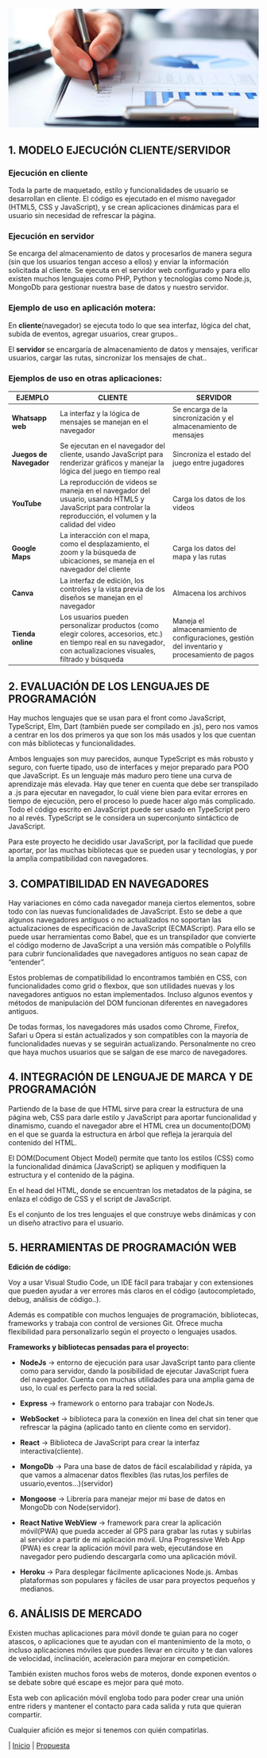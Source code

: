 ![](img/informeTecnico.jpg)

## 1. MODELO EJECUCIÓN CLIENTE/SERVIDOR

### **Ejecución en cliente**

Toda la parte de maquetado, estilo y funcionalidades de usuario se desarrollan en cliente.  El código es ejecutado en el mismo navegador (HTML5, CSS y JavaScript), y se crean aplicaciones dinámicas para el usuario sin necesidad de refrescar la página.

### **Ejecución en servidor**

Se encarga del almacenamiento de datos y procesarlos de manera segura (sin que los usuarios tengan acceso a ellos) y enviar la información solicitada al cliente. Se ejecuta en el servidor web configurado y para ello existen muchos lenguajes como PHP, Python y tecnologías como Node.js, MongoDb para gestionar nuestra base de datos y nuestro servidor.

### **Ejemplo de uso en aplicación motera:**

En **cliente**(navegador) se ejecuta todo lo que sea interfaz, lógica del chat, subida de eventos, agregar usuarios, crear grupos..

El **servidor** se encargaría de almacenamiento de datos y mensajes, verificar usuarios, cargar las rutas, sincronizar los mensajes de chat..

### **Ejemplos de uso en otras aplicaciones:**


|         EJEMPLO         |                                 CLIENTE                                       |                                 SERVIDOR                                   |
|-------------------------|-------------------------------------------------------------------------------|---------------------------------------------------------------------------|
| **Whatsapp web**            | La interfaz y la lógica de mensajes se manejan en el navegador                | Se encarga de la sincronización y el almacenamiento de mensajes           |
| **Juegos de Navegador**     | Se ejecutan en el navegador del cliente, usando JavaScript para renderizar gráficos y manejar la lógica del juego en tiempo real | Sincroniza el estado del juego entre jugadores                           |
| **YouTube**                 | La reproducción de videos se maneja en el navegador del usuario, usando HTML5 y JavaScript para controlar la reproducción, el volumen y la calidad del video | Carga los datos de los videos                                            |
| **Google Maps**             | La interacción con el mapa, como el desplazamiento, el zoom y la búsqueda de ubicaciones, se maneja en el navegador del cliente | Carga los datos del mapa y las rutas                                     |
| **Canva**                   | La interfaz de edición, los controles y la vista previa de los diseños se manejan en el navegador | Almacena los archivos                                                   |
| **Tienda online**           | Los usuarios pueden personalizar productos (como elegir colores, accesorios, etc.) en tiempo real en su navegador, con actualizaciones visuales, filtrado y búsqueda | Maneja el almacenamiento de configuraciones, gestión del inventario y procesamiento de pagos |





## 2. EVALUACIÓN DE LOS LENGUAJES DE PROGRAMACIÓN 


Hay muchos lenguajes que se usan para el front como JavaScript, TypeScript, Elm, Dart (también puede ser compilado en .js), pero nos vamos a centrar en los dos primeros ya que son los más usados y los que cuentan con más bibliotecas y funcionalidades.

Ambos lenguajes son muy parecidos, aunque TypeScript es más robusto y seguro, con fuerte tipado, uso de interfaces y mejor preparado para POO que JavaScript. Es un lenguaje más maduro pero tiene una curva de aprendizaje más elevada. Hay que tener en cuenta que debe ser transpilado a .js para ejecutar en navegador, lo cuál viene bien para evitar errores en tiempo de ejecución, pero el proceso lo puede hacer algo más complicado.
Todo el código escrito en JavaScript puede ser usado en TypeScript pero no al revés. TypeScript se le considera un superconjunto sintáctico de JavaScript.

Para este proyecto he decidido usar JavaScript, por la facilidad que puede aportar, por las muchas bibliotecas que se pueden usar y tecnologías, y por la amplia compatibilidad con navegadores.

## 3. COMPATIBILIDAD EN NAVEGADORES

Hay variaciones en cómo cada navegador maneja ciertos elementos, sobre todo con las nuevas funcionalidades de JavaScript. Esto se debe a que algunos navegadores antiguos o no actualizados no soportan las actualizaciones de especificación de JavaScript (ECMAScript). Para ello se puede usar herramientas como Babel, que es un transpilador que convierte el código moderno de JavaScript a una versión más compatible o Polyfills para cubrir funcionalidades que navegadores antiguos no sean capaz de “entender”.

Estos problemas de compatibilidad lo encontramos también en CSS, con funcionalidades como grid o flexbox, que son utilidades nuevas y los navegadores antiguos no estan implementados. Incluso algunos eventos y métodos de manipulación del DOM funcionan diferentes en navegadores antiguos.

De todas formas, los navegadores más usados como Chrome, Firefox, Safari u Opera si están actualizados y son compatibles con la mayoría de funcionalidades nuevas y se seguirán actualizando. Personalmente no creo que haya muchos usuarios que se salgan de ese marco de navegadores.

## 4. INTEGRACIÓN DE LENGUAJE DE MARCA Y DE PROGRAMACIÓN

Partiendo de la base de que HTML sirve para crear la estructura de una página web, CSS para darle estilo y JavaScript para aportar funcionalidad y dinamismo, cuando el navegador abre el HTML crea un documento(DOM) en el que se guarda la estructura en árbol que refleja la jerarquía del contenido del HTML.

 El DOM(Document Object Model) permite que tanto los estilos (CSS) como la funcionalidad dinámica (JavaScript) se apliquen y modifiquen la estructura y el contenido de la página. 

En el head del HTML, donde se encuentran los metadatos de la página, se enlaza el código de CSS y el script de JavaScript.

Es el conjunto de los tres lenguajes el que construye webs dinámicas y con un diseño atractivo para el usuario.

## 5. HERRAMIENTAS DE PROGRAMACIÓN WEB

 **Edición de código:**

 Voy a usar Visual Studio Code, un IDE fácil para trabajar y con extensiones que pueden ayudar a ver errores más claros en el código (autocompletado, debug, análisis de código..). 
 
 Además es compatible con muchos lenguajes de programación, bibliotecas, frameworks y trabaja con control de versiones Git. Ofrece mucha flexibilidad para personalizarlo según el proyecto o lenguajes usados.

 **Frameworks y bibliotecas pensadas para el proyecto:**

- **NodeJs** -> entorno de ejecución para usar JavaScript tanto para cliente como para servidor, dando la posibilidad de ejecutar JavaScript fuera del navegador.  Cuenta con muchas utilidades para una amplia gama de uso, lo cual es perfecto para la red social.

- **Express** -> framework o entorno   para trabajar con NodeJs.

- **WebSocket** -> biblioteca para la conexión en linea del chat sin tener que refrescar la página (aplicado tanto en cliente como en servidor).

- **React** -> Biblioteca de JavaScript para crear la interfaz interactiva(cliente).

- **MongoDb** -> Para una base de datos de fácil escalabilidad y rápida, ya que vamos a almacenar datos flexibles (las rutas,los perfiles de usuario,eventos…)(servidor)

- **Mongoose** -> Librería para manejar mejor mi base de datos en MongoDb con Node(servidor).

- **React Native WebView** -> framework para crear la aplicación móvil(PWA) que pueda acceder al GPS para grabar las rutas y subirlas al servidor a partir de mi aplicación móvil. Una Progressive Web App (PWA) es crear la aplicación móvil para web, ejecutándose en navegador pero pudiendo descargarla como una aplicación móvil.

- **Heroku** -> Para desplegar fácilmente aplicaciones Node.js. Ambas plataformas son populares y fáciles de usar para proyectos pequeños y medianos.


## 6. ANÁLISIS DE MERCADO

Existen muchas aplicaciones para móvil donde te guian para no coger atascos, o aplicaciones que te ayudan con el mantenimiento de la moto, o incluso aplicaciones móviles que puedes llevar en circuito y te dan valores de velocidad, inclinación, aceleración para mejorar en competición.

También existen muchos foros webs de moteros, donde exponen eventos o se debate sobre qué escape es mejor para qué moto.

Esta web con aplicación móvil engloba todo para poder crear una unión entre riders y mantener el contacto para cada salida y ruta que quieran compartir.

Cualquier afición es mejor si tenemos con quién compatirlas.


 | [Inicio](./README.md) |  [Propuesta](/Propuesta.md)
